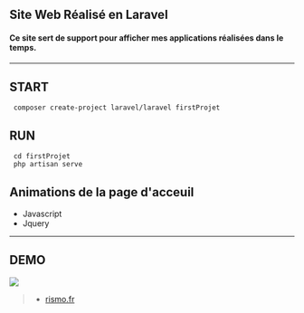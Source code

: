 
## Site Web Réalisé en Laravel 
#### Ce site sert de support pour afficher mes applications réalisées dans le temps.

***
## START
     composer create-project laravel/laravel firstProjet
    

## RUN
     cd firstProjet
     php artisan serve

## Animations de la page d'acceuil 
* Javascript
* Jquery

***

## DEMO
![](https://bibliotheques.csdm.qc.ca/10_banques_images_gratuites_libres_de_droits/)


> - [rismo.fr](https://rismo.fr/)


